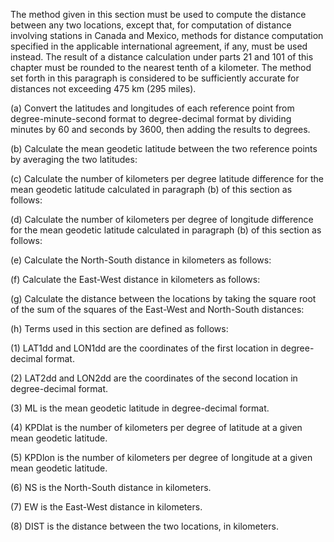 The method given in this section must be used to compute the distance between any two locations, except that, for computation of distance involving stations in Canada and Mexico, methods for distance computation specified in the applicable international agreement, if any, must be used instead. The result of a distance calculation under parts 21 and 101 of this chapter must be rounded to the nearest tenth of a kilometer. The method set forth in this paragraph is considered to be sufficiently accurate for distances not exceeding 475 km (295 miles).

(a) Convert the latitudes and longitudes of each reference point from degree-minute-second format to degree-decimal format by dividing minutes by 60 and seconds by 3600, then adding the results to degrees.

(b) Calculate the mean geodetic latitude between the two reference points by averaging the two latitudes:

(c) Calculate the number of kilometers per degree latitude difference for the mean geodetic latitude calculated in paragraph (b) of this section as follows:
                

(d) Calculate the number of kilometers per degree of longitude difference for the mean geodetic latitude calculated in paragraph (b) of this section as follows:
                

(e) Calculate the North-South distance in kilometers as follows:
                

(f) Calculate the East-West distance in kilometers as follows:
                

(g) Calculate the distance between the locations by taking the square root of the sum of the squares of the East-West and North-South distances:

(h) Terms used in this section are defined as follows:

(1) LAT1dd and LON1dd are the coordinates of the first location in degree-decimal format.

(2) LAT2dd and LON2dd are the coordinates of the second location in degree-decimal format.
                

(3) ML is the mean geodetic latitude in degree-decimal format.

(4) KPDlat is the number of kilometers per degree of latitude at a given mean geodetic latitude.

(5) KPDlon is the number of kilometers per degree of longitude at a given mean geodetic latitude.

(6) NS is the North-South distance in kilometers.

(7) EW is the East-West distance in kilometers.

(8) DIST is the distance between the two locations, in kilometers.

